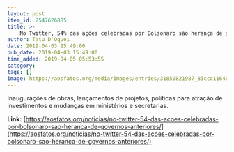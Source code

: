 ```yaml
---
layout: post
item_id: 2547626885
title: >-
    No Twitter, 54% das ações celebradas por Bolsonaro são herança de governos anteriores
author: Tatu D'Oquei
date: 2019-04-03 15:49:00
pub_date: 2019-04-03 15:49:00
time_added: 2019-04-05 05:53:55
category: 
tags: []
image: https://aosfatos.org/media/images/entries/31850821987_83ccc11646_o.jpg.1860x1080_q85_box-643%2C409%2C2665%2C1583_crop_upscale.jpg
---
```


Inaugurações de obras, lançamentos de projetos, políticas para atração de investimentos e mudanças em ministérios e secretarias.

**Link:** [https://aosfatos.org/noticias/no-twitter-54-das-acoes-celebradas-por-bolsonaro-sao-heranca-de-governos-anteriores/](https://aosfatos.org/noticias/no-twitter-54-das-acoes-celebradas-por-bolsonaro-sao-heranca-de-governos-anteriores/)

